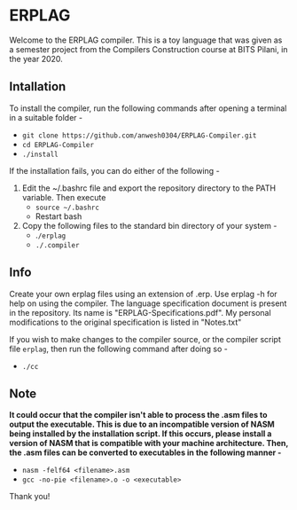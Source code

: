 # ERPLAG

Welcome to the ERPLAG compiler. This is a toy language that was given as a semester project from the Compilers Construction course at BITS Pilani, in the year 2020. 

## Intallation
To install the compiler, run the following commands after opening a terminal in a suitable folder -

   - `git clone https://github.com/anwesh0304/ERPLAG-Compiler.git`
   - `cd ERPLAG-Compiler`
   - `./install`

If the installation fails, you can do either of the following -
1. Edit the ~/.bashrc file and export the repository directory to the PATH variable. Then execute
   - `source ~/.bashrc`
   - Restart bash
2. Copy the following files to the standard bin directory of your system -
   - .`/erplag`
   - `./.compiler`
   
## Info
   
Create your own erplag files using an extension of .erp. Use erplag -h for help on using the compiler.
The language specification document is present in the repository. Its name is "ERPLAG-Specifications.pdf".
My personal modifications to the original specification is listed in "Notes.txt"

If you wish to make changes to the compiler source, or the compiler script file `erplag`, then run the following command after doing so -
   - `./cc`
   
## Note
**It could occur that the compiler isn't able to process the .asm files to output the executable. This is due to an incompatible version of NASM being installed by the installation script. If this occurs, please install a version of NASM that is compatible with your machine architecture. Then, the .asm files can be converted to executables in the following manner -**

   - `nasm -felf64 <filename>.asm`
   - `gcc -no-pie <filename>.o -o <executable>`

Thank you!
